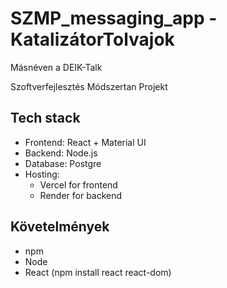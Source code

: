 # SZMP_messaging_app - KatalizátorTolvajok

Másnéven a DEIK-Talk

Szoftverfejlesztés Módszertan Projekt

## Tech stack

- Frontend: React + Material UI
- Backend: Node.js
- Database: Postgre
- Hosting: 
    - Vercel for frontend
    - Render for backend 

## Követelmények

- npm
- Node
- React (npm install react react-dom)